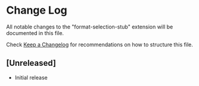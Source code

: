 # Change Log

All notable changes to the "format-selection-stub" extension will be documented in this file.

Check [Keep a Changelog](http://keepachangelog.com/) for recommendations on how to structure this file.

## [Unreleased]

- Initial release
